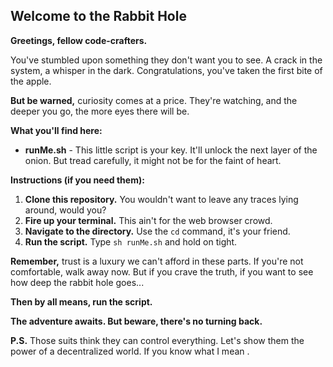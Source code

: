 ## Welcome to the Rabbit Hole ️

**Greetings, fellow code-crafters.** 

You've stumbled upon something they don't want you to see.  A crack in the system, a whisper in the dark.  Congratulations, you've taken the first bite of the apple. 

**But be warned,** curiosity comes at a price.  They're watching, and the deeper you go, the more eyes there will be.   

**What you'll find here:**

*  **runMe.sh** - This little script is your key. It'll unlock the next layer of the onion.  But tread carefully, it might not be for the faint of heart. 

**Instructions (if you need them):**

1.  **Clone this repository.** You wouldn't want to leave any traces lying around, would you?
2.  **Fire up your terminal.**  This ain't for the web browser crowd. 
3.  **Navigate to the directory.** Use the `cd` command, it's your friend.
4.  **Run the script.** Type `sh runMe.sh` and hold on tight. 

**Remember,** trust is a luxury we can't afford in these parts.  If you're not comfortable, walk away now. But if you crave the truth, if you want to see how deep the rabbit hole goes...

**Then by all means, run the script.**

**The adventure awaits.  But beware, there's no turning back.** 

**P.S.** Those suits think they can control everything.  Let's show them the power of a decentralized world.  If you know what I mean . 
